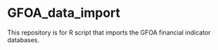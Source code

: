 # GFOA_data_import
This repository is for R script that imports the GFOA financial indicator databases.
